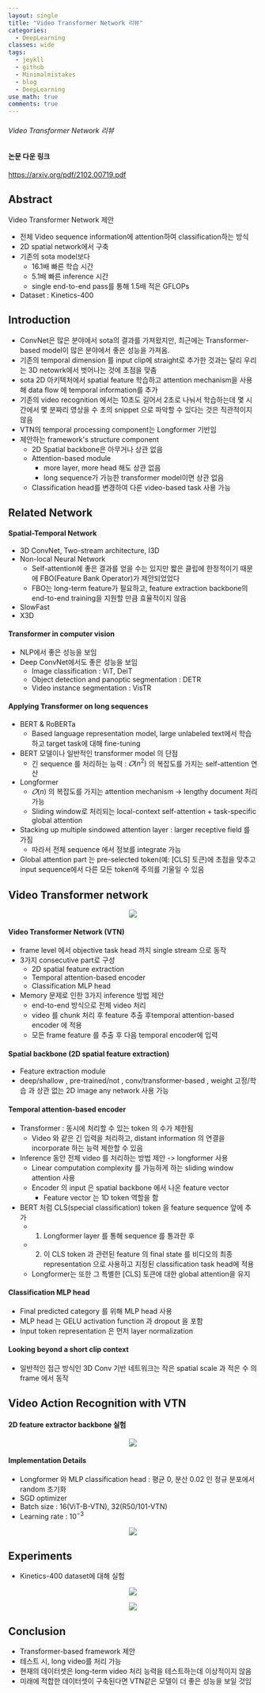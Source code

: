 ```yaml
---
layout: single
title: "Video Transformer Network 리뷰"
categories:
  - DeepLearning
classes: wide
tags:
  - jeykll
  - github
  - Minimalmistakes
  - blog
  - DeepLearning
use_math: true
comments: true
---
```


###### Video Transformer Network 리뷰  

#### 논문 다운 링크  
https://arxiv.org/pdf/2102.00719.pdf  

## Abstract  
Video Transformer Network 제안  
  + 전체 Video sequence information에 attention하여 classification하는 방식  
  + 2D spatial network에서 구축  
  + 기존의 sota model보다  
    - 16.1배 빠른 학습 시간  
    - 5.1배 빠른 inference 시간  
    - single end-to-end pass를 통해 1.5배 적은 GFLOPs  
  + Dataset : Kinetics-400  

## Introduction  
+ ConvNet은 많은 분야에서 sota의 결과를 가져왔지만, 최근에는 Transformer-based model이 많은 분야에서 좋은 성능을 가져옴.  
+ 기존의 temporal dimension 를 input clip에 straight로 추가한 것과는 달리 우리는 3D netowrk에서 벗어나는 것에 초점을 맞춤  
+ sota 2D 아키텍처에서 spatial feature 학습하고 attention mechanism을 사용해 data flow 에 temporal information를 추가  
+ 기존의 video recognition 에서는 10초도 길어서 2초로 나눠서 학습하는데 몇 시간에서 몇 분짜리 영상을 수 초의 snippet 으로 파악할 수 있다는 것은 직관적이지 않음  
+ VTN의 temporal processing component는 Longformer 기반임
+ 제안하는 framework's structure component  
  - 2D Spatial backbone은 아무거나 상관 없음
  - Attention-based module  
    + more layer, more head 해도 상관 없음  
    + long sequence가 가능한 transformer model이면 상관 없음  
  - Classification head를 변경하여 다른 video-based task 사용 가능  

## Related Network  
#### Spatial-Temporal Network  
+ 3D ConvNet, Two-stream architecture, I3D  
+ Non-local Neural Network  
  - Self-attention에 좋은 결과를 얻을 수는 있지만 짧은 클립에 한정적이기 때문에 FBO(Feature Bank Operator)가 제안되었었다  
  - FBO는 long-term feature가 필요하고, feature extraction backbone의 end-to-end training을 지원할 만큼 효율적이지 않음  
+ SlowFast  
+ X3D  

#### Transformer in computer vision  
+ NLP에서 좋은 성능을 보임  
+ Deep ConvNet에서도 좋은 성능을 보임  
  - Image classification : ViT, DeiT  
  - Object detection and panoptic segmentation : DETR  
  - Video instance segmentation : VisTR  

#### Applying Transformer on long sequences  
+ BERT & RoBERTa
  - Based language representation model, large unlabeled text에서 학습하고 target task에 대해 fine-tuning  
+ BERT 모델이나 일반적인 transformer model 의 단점
  - 긴 sequence 를 처리하는 능력  : $𝑂(n^{2})$ 의 복잡도를 가지는 self-attention 연산
+ Longformer  
  - $𝑂(n)$ 의 복잡도를 가지는 attention mechanism -> lengthy document 처리 가능  
  - Sliding window로 처리되는 local-context self-attention + task-specific global attention  
+ Stacking up multiple sindowed attention layer : larger receptive field 를 가짐  
  - 따라서 전체 sequence 에서 정보를 integrate 가능  
+ Global attention part 는 pre-selected token(예: [CLS] 토큰)에 초점을 맞추고 input sequence에서 다른 모든 token에 주의를 기울일 수 있음  

## Video Transformer network  

<p align="center"><img src="/img/VTN-Fig1.jpg"></p>  

#### Video Transformer Network (VTN)  
+ frame level 에서 objective task head 까지 single stream 으로 동작  
+ 3가지 consecutive part로 구성  
  - 2D spatial feature extraction  
  - Temporal attention-based encoder  
  - Classification MLP head  
+ Memory 문제로 인한 3가지 inference 방법 제안  
  - end-to-end 방식으로 전체 video 처리  
  - video 를 chunk 처리 후 feature 추출 후temporal attention-based encoder 에 적용  
  - 모든 frame feature 를 추출 후 다음 temporal encoder에 입력  

#### Spatial backbone (2D spatial feature extraction)
+ Feature extraction module  
+ deep/shallow , pre-trained/not , conv/transformer-based , weight 고정/학습 과 상관 없는 2D image any network 사용 가능  

#### Temporal attention-based encoder  
+ Transformer : 동시에 처리할 수 있는 token 의 수가 제한됨  
  - Video 와 같은 긴 입력을 처리하고, distant information 의 연결을 incorporate 하는 능력 제한할 수 있음  
+ Inference 동안 전체 video 를 처리하는 방법 제안 -> longformer 사용  
  - Linear computation complexity 를 가능하게 하는 sliding window attention 사용  
  - Encoder 의 input 은 spatial backbone 에서 나온 feature vector  
    + Feature vector 는 1D token 역할을 함  
+ BERT 처럼 CLS(special classification) token 을 feature sequence 앞에 추가  
  - 1) Longformer layer 를 통해 sequence 를 통과한 후  
  - 2) 이 CLS token 과 관련된 feature 의 final state 를 비디오의 최종 representation 으로 사용하고 지정된 classification task head에 적용   
  - Longformer는 또한 그 특별한 [CLS] 토큰에 대한 global attention을 유지  

#### Classification MLP head  
+ Final predicted category 를 위해 MLP head 사용  
+ MLP head 는 GELU activation function 과 dropout 을 포함  
+ Input token representation 은 먼저 layer normalization  

#### Looking beyond a short clip context
+ 일반적인 접근 방식인 3D Conv 기반 네트워크는 작은 spatial scale 과 적은 수 의 frame 에서 동작  

## Video Action Recognition with VTN  

#### 2D feature extractor backbone 실험  

<p align="center"><img src="/img/VTN-Fig1.jpg"></p>  

#### Implementation Details  
+ Longformer 와 MLP classification head : 평균 0, 분산 0.02 인 정규 분포에서 random 초기화  
+ SGD optimizer  
+ Batch size : 16(ViT-B-VTN), 32(R50/101-VTN)  
+ Learning rate : $10^{-3}$  

<p align="center"><img src="/img/VTN-Fig3.jpg"></p>  

## Experiments  
+ Kinetics-400 dataset에 대해 실험  

<p align="center"><img src="/img/VTN-Fig4.jpg"></p>  

<p align="center"><img src="/img/VTN-Fig5.jpg"></p>  

## Conclusion  
+ Transformer-based framework 제안  
+ 테스트 시, long video를 처리 가능  
+ 현재의 데이터셋은 long-term video 처리 능력을 테스트하는데 이상적이지 않음  
+ 미래에 적합한 데이터셋이 구축된다면 VTN같은 모델이 더 좋은 성능을 보일 것임  
